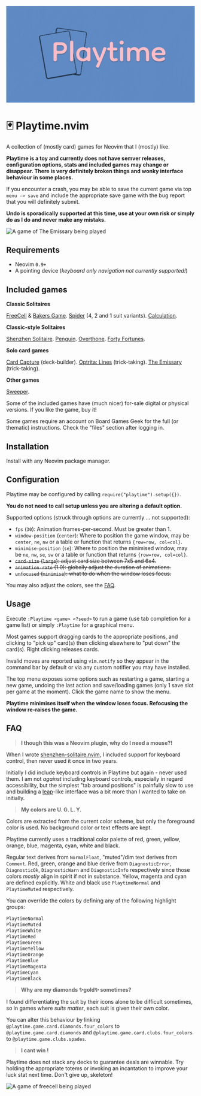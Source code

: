 ![Playtime Logo](playtime.png)

🃏 Playtime.nvim
==

A collection of (mostly card) games for Neovim that I (mostly) like.

**Playtime is a toy and currently does not have semver releases, configuration
options, stats and included games may change or disappear. There is very
definitely broken things and wonky interface behaviour in some places.**

If you encounter a crash, you may be able to save the current game via top `menu
-> save` and include the appropriate save game with the bug report that you
will definitely submit.

**Undo is sporadically supported at this time, use at your own risk or simply
do as I do and never make any mistaks.**

![A game of The Emissary being played](https://github.com/rktjmp/playtime.nvim/assets/866010/2a9eccbf-d403-4761-b080-18e9112cbce1)

Requirements
--

- Neovim `0.9+`
- A pointing device (*keyboard only navigation not currently supported!*)

Included games
--

**Classic Solitaires**

[FreeCell](fnl/playtime/game/freecell/README.md) & [Bakers
Game](fnl/playtime/game/freecell/README.md#variants). [Spider](fnl/playtime/game/spider/README.md) (4, 2 and 1 suit
variants). [Calculation](fnl/playtime/game/calculation/README.md).

**Classic-style Solitaires**

[Shenzhen Solitaire](fnl/playtime/game/shenzhen-solitaire/README.md).
[Penguin](fnl/playtime/game/penguin/README.md). [Overthone](fnl/playtime/game/overthrone/README.md).
[Forty Fortunes](fnl/playtime/game/forty-fortunes/README.md).

**Solo card games**

[Card Capture](fnl/playtime/game/card-capture/README.md) (deck-builder).
[Optrita: Lines](fnl/playtime/game/optrita-lines/README.md) (trick-taking).
[The Emissary](fnl/playtime/game/the-emissary/README.md) (trick-taking).

**Other games**

[Sweeper](fnl/playtime/game/sweeper/README.md).

Some of the included games have (much nicer) for-sale digital or physical
versions. If you like the game, buy it!

Some games require an account on Board Games Geek for the full (or thematic)
instructions. Check the "files" section after logging in.

Installation
--

Install with any Neovim package manager.

Configuration
--

Playtime may be configured by calling `require("playtime").setup({})`.

**You do not need to call setup unless you are altering a default option.**

Supported options (struck through options are currently ... not supported):

- `fps` (`30`): Animation frames-per-second. Must be greater than 1.
- `window-position` (`center`): Where to position the game window, may be
  `center`, `ne`, `nw` or a table or function that returns `{row=row, col=col}`.
- `minimise-position` (`se`): Where to position the minimised window, may be
  `ne`, `nw`, `se`, `sw` or a table or function that returns `{row=row, col=col}`.
- ~~`card-size` (`large`): adjust card size between 7x5 and 6x4.~~
- ~~`animation-rate` (1.0): globally adjust the duration of animations.~~
- ~~`unfocused` (`minimise`): what to do when the window loses focus.~~

You may also adjust the colors, see the [FAQ](#FAQ).

Usage
--

Execute `:Playtime <game> <?seed>` to run a game (use tab completion for a game
list) or simply `:Playtime` for a graphical menu.

Most games support dragging cards to the appropriate positions, and clicking to
"pick up" card(s) then clicking elsewhere to "put down" the card(s). Right
clicking releases cards.

Invalid moves are reported using `vim.notify` so they appear in the command bar
by default or via any custom notifier you may have installed.

The top menu exposes some options such as restarting a game, starting a new
game, undoing the last action and save/loading games (only 1 save slot per game
at the moment). Click the game name to show the menu.

**Playtime minimises itself when the window loses focus. Refocusing the window
re-raises the game.**

FAQ
--

> **I though this was a Neovim plugin, why do I need a mouse?!**

When I wrote
[shenzhen-solitaire.nvim](https://github.com/rktjmp/shenzhen-solitaire.nvim), I
included support for keyboard control, then never used it once in two years.

Initially I did include keyboard controls in Playtime but again - never used
them. I am not *against* including keyboard controls, especially in regard
accessibility, but the simplest "tab around positions" is painfully
slow to use and building a [leap](https://github.com/ggandor/leap.nvim)-like
interface was a bit more than I wanted to take on initially.

> **My colors are U. G. L. Y.**

Colors are extracted from the current color scheme, but only the foreground
color is used. No background color or text effects are kept.

Playtime currently uses a traditional color palette of red, green, yellow,
orange, blue, magenta, cyan, white and black.

Regular text derives from `NormalFloat`, "muted"/dim text derives from
`Comment`. Red, green, orange and blue derive from `DiagnosticError`,
`DiagnosticOk`, `DiagnosticWarn` and `DiagnosticInfo` respectively since those
colors *mostly* align in spirit if not in substance. Yellow, magenta and cyan
are defined explicitly. White and black use `PlaytimeNormal` and
`PlaytimeMuted` respectively.

You can override the colors by defining any of the following highlight groups:

    PlaytimeNormal
    PlaytimeMuted
    PlaytimeWhite
    PlaytimeRed
    PlaytimeGreen
    PlaytimeYellow
    PlaytimeOrange
    PlaytimeBlue
    PlaytimeMagenta
    PlaytimeCyan
    PlaytimeBlack

> **Why are my diamonds ✨gold✨ sometimes?**

I found differentiating the suit by their icons alone to be difficult
sometimes, so in games where *suits matter*, each suit is given their own
color.

You can alter this behaviour by linking
`@playtime.game.card.diamonds.four_colors` to `@playtime.game.card.diamonds`
and `@playtime.game.card.clubs.four_colors` to `@playtime.game.clubs.spades`.

> **I cant win <seed>!**

Playtime does not stack any decks to guarantee deals are winnable. Try holding
the appropriate totems or invoking an incantation to improve your luck stat next
time. Don't give up, skeleton!

![A game of freecell being played](https://github.com/rktjmp/playtime.nvim/assets/866010/69459815-1a16-45f5-bc87-23fd8406da1d)
